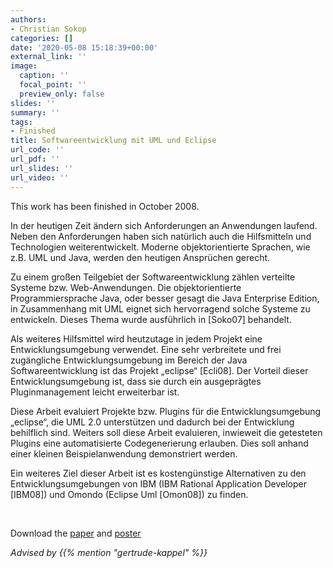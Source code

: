 ```yaml
---
authors:
- Christian Sokop
categories: []
date: '2020-05-08 15:18:39+00:00'
external_link: ''
image:
  caption: ''
  focal_point: ''
  preview_only: false
slides: ''
summary: ''
tags:
- Finished
title: Softwareentwicklung mit UML und Eclipse
url_code: ''
url_pdf: ''
url_slides: ''
url_video: ''
---
```


This work has been finished in October 2008.

In der heutigen Zeit ändern sich Anforderungen an Anwendungen laufend. Neben den Anforderungen haben sich natürlich auch die Hilfsmitteln und Technologien weiterentwickelt. Moderne objektorientierte Sprachen, wie z.B. UML und Java, werden den heutigen Ansprüchen gerecht.

Zu einem großen Teilgebiet der Softwareentwicklung zählen verteilte Systeme bzw. Web-Anwendungen. Die objektorientierte Programmiersprache Java, oder besser gesagt die Java Enterprise Edition, in Zusammenhang mit UML eignet sich hervorragend solche Systeme zu entwickeln. Dieses Thema wurde ausführlich in \[Soko07\] behandelt.

Als weiteres Hilfsmittel wird heutzutage in jedem Projekt eine Entwicklungsumgebung verwendet. Eine sehr verbreitete und frei zugängliche Entwicklungsumgebung im Bereich der Java Softwareentwicklung ist das Projekt „eclipse“ \[Ecli08\]. Der Vorteil dieser Entwicklungsumgebung ist, dass sie durch ein ausgeprägtes Pluginmanagement leicht erweiterbar ist.

Diese Arbeit evaluiert Projekte bzw. Plugins für die Entwicklungsumgebung „eclipse“, die UML 2.0 unterstützen und dadurch bei der Entwicklung behilflich sind. Weiters soll diese Arbeit evaluieren, inwieweit die getesteten Plugins eine automatisierte Codegenerierung erlauben. Dies soll anhand einer kleinen Beispielanwendung demonstriert werden.

Ein weiteres Ziel dieser Arbeit ist es kostengünstige Alternativen zu den Entwicklungsumgebungen von IBM (IBM Rational Application Developer \[IBM08\]) und Omondo (Eclipse Uml \[Omon08\]) zu finden.

&nbsp;

 Download the [paper](https://www.big.tuwien.ac.at/app/uploads/2016/10/Sokop_paper1.pdf) and [poster](https://www.big.tuwien.ac.at/app/uploads/2016/10/Sokop_poster_1.pdf)

*Advised by {{% mention "gertrude-kappel" %}}*
